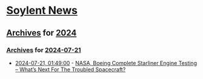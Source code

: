# [Soylent News](../../../README.md)

## [Archives](../../index.md) for [2024](../index.md)

### [Archives](../../index.md) for [2024-07-21](index.md)

* [2024-07-21, 01:49:00](https://soylentnews.org/article.pl?sid=24/07/20/1030218&from=rss) - [NASA, Boeing Complete Starliner Engine Testing – What’s Next For The Troubled Spacecraft?](https://soylentnews.org/article.pl?sid=24/07/20/1030218&from=rss)
